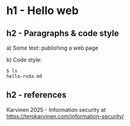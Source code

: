 # h1 - Hello web 

## h2 - Paragraphs & code style

a) Some text: publishing a web page

b) Code style:

    $ ls
    hello-rxda.md

## h2 - references 
Karvinen 2025 - Information security at https://terokarvinen.com/information-security/ 
